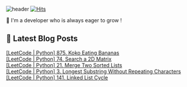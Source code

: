 

![header](https://capsule-render.vercel.app/api?type=venom&height=300&color=gradient&text=Hello%20!&textBg=false&fontSize=70&animation=blink&section=header&reversal=false)
[![Hits](https://hits.seeyoufarm.com/api/count/incr/badge.svg?url=https%3A%2F%2Fgithub.com%2Fyesolz%2Fhit-counter&count_bg=%23C6CCFF&title_bg=%23C8C8C8&icon=&icon_color=%23E7E7E7&title=welcome&edge_flat=false)](https://hits.seeyoufarm.com)

🚀 I'm a developer who is always eager to grow !

## 💌 Latest Blog Posts

<a href=https://yesolz.tistory.com/entry/LeetCode-Python-875-Koko-Eating-Bananas>[LeetCode | Python] 875. Koko Eating Bananas</a></br><a href=https://yesolz.tistory.com/entry/LeetCode-Python-74-Search-a-2D-Matrix>[LeetCode | Python] 74. Search a 2D Matrix</a></br><a href=https://yesolz.tistory.com/entry/LeetCode-Python-21-Merge-Two-Sorted-Lists>[LeetCode | Python] 21. Merge Two Sorted Lists</a></br><a href=https://yesolz.tistory.com/entry/LeetCode-Python-3-Longest-Substring-Without-Repeating-Characters>[LeetCode | Python] 3. Longest Substring Without Repeating Characters</a></br><a href=https://yesolz.tistory.com/entry/LeetCode-Python-141-Linked-List-Cycle>[LeetCode | Python] 141. Linked List Cycle</a></br>
